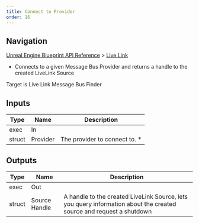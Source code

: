 ```yaml
---
title: Connect to Provider
order: 16
---
```

## Navigation

[Unreal Engine Blueprint API Reference](https://dev.epicgames.com/documentation/en-us/unreal-engine/BlueprintAPI) > [Live Link](https://dev.epicgames.com/documentation/en-us/unreal-engine/BlueprintAPI/LiveLink)

- Connects to a given Message Bus Provider and returns a handle to the created LiveLink Source

Target is Live Link Message Bus Finder

## Inputs

| Type | Name | Description |
| --- | --- | --- |
| exec | In |  |
| struct | Provider | The provider to connect to. * |

## Outputs

| Type | Name | Description |
| --- | --- | --- |
| exec | Out |  |
| struct | Source Handle | A handle to the created LiveLink Source, lets you query information about the created source and request a shutdown |
